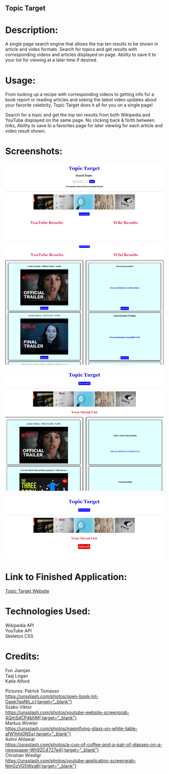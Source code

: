 ## Topic Target

# Description:

A single page search engine that allows the top ten results to be shown in article and video formats. Search for topics and get results with corresponding videos and articles displayed on page. Ability to save it to your list for viewing at a later time if desired.

# Usage:

From looking up a recipe with corresponding videos to getting info for a book report or reading articles and seeing the latest video updates about your favorite celebrity, Topic Target does it all for you on a single page!

Search for a topic and get the top ten results from both Wikipedia and YouTube displayed on the same page. No clicking back & forth between links, Ability to save to a favorites page for later viewing for each article and video result shown.

# Screenshots:

![Topic Target Main Page](./assets/ttupdate.png)<br/>

![Topic Target Search List](./assets/ttsearch.png)<br/>

![Topic Target Your List Page](./assets/saved%20list.png)<br/>

![Topic Target Clear List](./assets/ttClearList.png)

# Link to Finished Application:

[Topic Target Website](https://taajl.github.io/Topic-Target-/index.html{:target="_blank"})

# Technologies Used:

Wikipedia API<br/>
YouTube API<br/>
Skeleton CSS

# Credits:

Fon Jiamjan <br/>
Taaj Logan <br/>
Katie Alford

Pictures:
Patrick Tomasso<br/> https://unsplash.com/photos/open-book-lot-Oaqk7qqNh_c{:target="_blank"}
<br/>
Szabo Viktor<br/> https://unsplash.com/photos/youtube-website-screengrab-4QmSdCP4bhM{:target="_blank"}
<br/>
Markus Winkler<br/> https://unsplash.com/photos/magnifying-glass-on-white-table-afW1hht0NSs{:target="_blank"}
<br/>
Ashni Ahlawat<br/> https://unsplash.com/photos/a-cup-of-coffee-and-a-pair-of-glasses-on-a-newspaper-Wh9ZC4727e4{:target="_blank"}
<br/>
Christian Wiedigr<br/> https://unsplash.com/photos/youtube-application-screengrab-NmGzVG5Wsg8{:target="_blank"}
